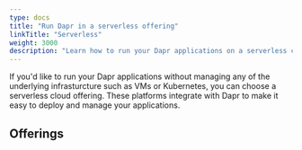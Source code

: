 ```yaml
---
type: docs
title: "Run Dapr in a serverless offering"
linkTitle: "Serverless"
weight: 3000
description: "Learn how to run your Dapr applications on a serverless cloud offering"
---
```


If you'd like to run your Dapr applications without managing any of the underlying infrasturcture such as VMs or Kubernetes, you can choose a serverless cloud offering. These platforms integrate with Dapr to make it easy to deploy and manage your applications.

## Offerings
